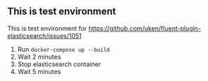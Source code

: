 ## This is test environment

This is test environment for https://github.com/uken/fluent-plugin-elasticsearch/issues/1051

1. Run `docker-compose up --build`
2. Wait 2 minutes
3. Stop elasticsearch container
4. Wait 5 minutes

